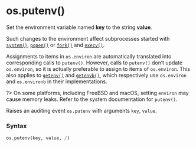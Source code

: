 # os.putenv()

Set the environment variable named **key** to the string **value**.

Such changes to the environment affect subprocesses started with [`system()`](/modules/os/system.md), [`popen()`](/modules/os/popen.md) or [`fork()`](/modules/os/fork.md) and [`execv()`](/modules/os/execv.md).

Assignments to items in `os.environ` are automatically translated into corresponding calls to `putenv()`. However, calls to `putenv()` don’t update `os.environ`, so it is actually preferable to assign to items of `os.environ`. This also applies to [`getenv()`](/modules/os/getenv.md) and [`getenvb()`](/modules/os/getenvb.md), which respectively use `os.environ` and `os.environb` in their implementations.

?> On some platforms, including FreeBSD and macOS, setting `environ` may cause memory leaks. Refer to the system documentation for `putenv()`.

Raises an auditing event `os.putenv` with arguments `key`, `value`.

### Syntax

```python
os.putenv(key, value, /)
```